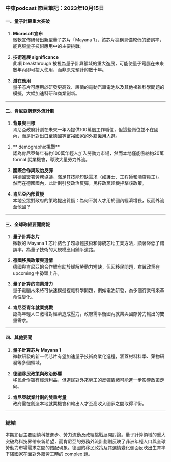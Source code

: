 ### 中東podcast 節目筆記：2023年10月15日

#### 一、量子計算重大突破
1. **Microsoft宣布**  
   微軟宣佈研發出新型量子芯片「Mayana 1」，該芯片據稱具備較低的錯誤率，能克服量子技術應用中的主要挑戰。
   
2. **技術進展 significance**  
   此項 breakthrough 被視為量子計算領域的重大進展，可能使量子電腦在未來數年內即可投入使用，而非原先預計的數十年。

3. **潛在應用**  
   量子芯片可應用於研發更高效、廉價的電動汽車電池以及其他複雜科學問題的模擬，大幅加速科研和商業創新。

---

#### 二、肯尼亞勞務外流計劃
1. **背景與目標**  
   肯尼亞政府計劃在未來一年內提供100萬個工作職位，但這些崗位並不在國內，而是針對出口至德國等富裕國家的外籍僱用人選。

2. ** demographic挑戰**  
   認為肯尼亞每年有約100萬年輕人加入勞動力市場，然而本地僅能吸納約20萬 formal 就業機會，導致大量勞力外流。

3. **國際合作與政治反彈**  
   與德國簽署勞務協議，滿足其技能短缺需求（如護士、工程師和酒店員工）。然而在德國國內，此計劃引發政治反彈，民粹政黨趁機抨擊該政策。

4. **肯尼亞內部質疑**  
   本地公眾對政府的策略提出質疑：為何不將人才用於國內經濟增長，反而外流至他國？

---

#### 三、全球政經要聞簡報
1. **量子計算芯片**  
   微軟的 Mayana 1 芯片結合了超導體技術和傳統芯片工業方法，顯著降低了錯誤率，為量子技術的大規模應用鋪平道路。

2. **德國移民政策與選情**  
   德國與肯尼亞的合作雖有助於緩解勞動力短缺，但因移民問題，右翼政黨在 upcoming 中勢頭上升。

3. **量子計算的商業潛力**  
   量子電腦未來將可快速模擬複雜科學問題，例如電池研發，為多個行業帶來革命性變化。

4. **肯尼亞青年就業挑戰**  
   認為年輕人口激增對經濟造成壓力，政府需平衡國內就業與國際勞力輸出的雙重需求。

---

#### 四、其他要聞
1. **量子計算芯片 Mayana 1**  
   微軟研發的新一代芯片有望加速量子技術商業化進程，涵蓋材料科學、藥物研發等多個領域。

2. **德國移民政策與政治影響**  
   移民合作雖有經濟利益，但選民對外來勞工的反彈情緒可能進一步影響政策走向。

3. **肯尼亞就業計劃的雙重考量**  
   政府需在創造本地就業機會和輸出人才至高收入國家之間取得平衡。

---

### 總結
本期節目主要圍繞科技進步、勞力流動及政經挑戰展開討論。量子計算領域的重大突破為科技界帶來新希望，而肯尼亞的勞務外流計劃則反映了非洲年輕人口與全球勞動力市場需求之間的錯配現象。德國的移民政策及其選情變化側面反映出生育率下降國家在面對外籍勞工時的 complex 題。